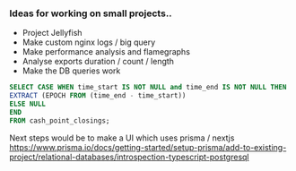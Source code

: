 ### Ideas for working on small projects..

- Project Jellyfish 
- Make custom nginx logs / big query
- Make performance analysis and flamegraphs
- Analyse exports duration / count / length 
- Make the DB queries work 

```sql 
SELECT CASE WHEN time_start IS NOT NULL and time_end IS NOT NULL THEN  
EXTRACT (EPOCH FROM (time_end - time_start))  
ELSE NULL  
END  
FROM cash_point_closings;
```


Next steps would be to make a UI which uses prisma / nextjs https://www.prisma.io/docs/getting-started/setup-prisma/add-to-existing-project/relational-databases/introspection-typescript-postgresql 


